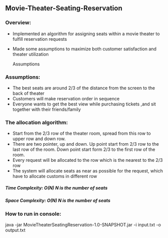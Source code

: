 ## Movie-Theater-Seating-Reservation

### Overview:

- Implemented an algorithm for assigning seats within a movie theater to fulfill reservation requests

- Made some assumptions to maximize both customer satisfaction and theater utilization

  Assumptions

### Assumptions:

- The best seats are around 2/3 of the distance from the screen to the back of theater
- Customers will make reservation order in sequence
- Everyone wants to get the best view while purchasing tickets ,and sit together with their  friends/family

### The allocation algorithm:

- Start from the 2/3 row of the theater room, spread from this row to upper row and down row.
- There are two pointer, up and down. Up point start from 2/3 row to the last row of the room. Down point start form 2/3 to the first row of the room.
- Every request will be allocated to the row which is the nearest to the 2/3 row
- The system will allocate seats as near as possible for the request, which have to allocate customs in different row

##### Time Complexity: O(N) N is the number of seats

##### Space Complexity: O(N) N is the number of seats

### How to run in console:

java -jar MovieTheaterSeatingReservation-1.0-SNAPSHOT.jar -i input.txt -o output.txt



